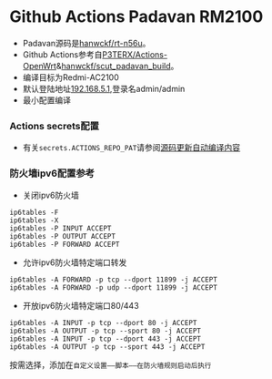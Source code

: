 # Github Actions Padavan RM2100

- Padavan源码是[hanwckf/rt-n56u](https://github.com/hanwckf/rt-n56u)。
- Github Actions参考自[P3TERX/Actions-OpenWrt](https://github.com/P3TERX/Actions-OpenWrt)&[hanwckf/scut_padavan_build](https://github.com/hanwckf/scut_padavan_build)。
- 编译目标为Redmi-AC2100
- 默认登陆地址[192.168.5.1](http://192.168.5.1),登录名admin/admin
- 最小配置编译

### Actions secrets配置
- 有关`secrets.ACTIONS_REPO_PAT`请参阅[源码更新自动编译内容](https://p3terx.com/archives/build-openwrt-with-github-actions.html#toc_13)

### 防火墙ipv6配置参考
- 关闭ipv6防火墙
```
ip6tables -F
ip6tables -X
ip6tables -P INPUT ACCEPT
ip6tables -P OUTPUT ACCEPT
ip6tables -P FORWARD ACCEPT
```
- 允许ipv6防火墙特定端口转发
```
ip6tables -A FORWARD -p tcp --dport 11899 -j ACCEPT
ip6tables -A FORWARD -p udp --dport 11899 -j ACCEPT
```
- 开放ipv6防火墙特定端口80/443
```
ip6tables -A INPUT -p tcp --dport 80 -j ACCEPT
ip6tables -A OUTPUT -p tcp --sport 80 -j ACCEPT
ip6tables -A INPUT -p tcp --dport 443 -j ACCEPT
ip6tables -A OUTPUT -p tcp --sport 443 -j ACCEPT
```
按需选择，添加在`自定义设置——脚本——在防火墙规则启动后执行`
